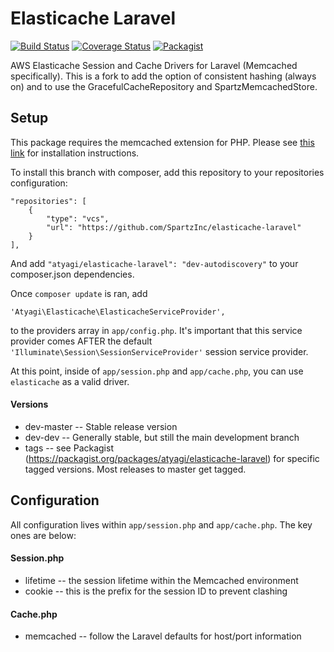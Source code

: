 Elasticache Laravel
===================
[![Build Status](https://travis-ci.org/atyagi/elasticache-laravel.svg?branch=master)](https://travis-ci.org/atyagi/elasticache-laravel)
[![Coverage Status](https://img.shields.io/coveralls/atyagi/elasticache-laravel.svg?style=flat)](https://coveralls.io/r/atyagi/elasticache-laravel?branch=master)
[![Packagist](http://img.shields.io/packagist/v/atyagi/elasticache-laravel.svg?style=flat)](https://packagist.org/packages/atyagi/elasticache-laravel)

AWS Elasticache Session and Cache Drivers for Laravel (Memcached specifically). This is a fork to add the option of consistent hashing (always on) and to use the GracefulCacheRepository and SpartzMemcachedStore.

## Setup

This package requires the memcached extension for PHP. Please see [this link](http://php.net/manual/en/book.memcached.php) for installation instructions.

To install this branch with composer, add this repository to your repositories configuration:
```
"repositories": [
    {
        "type": "vcs",
        "url": "https://github.com/SpartzInc/elasticache-laravel"
    }
],
```

And add `"atyagi/elasticache-laravel": "dev-autodiscovery"` to your composer.json dependencies.

Once `composer update` is ran, add

`'Atyagi\Elasticache\ElasticacheServiceProvider',`

to the providers array in `app/config.php`. It's important that this service provider comes AFTER the default `'Illuminate\Session\SessionServiceProvider'` session service provider.

At this point, inside of `app/session.php` and `app/cache.php`, you can use `elasticache` as a valid driver.

#### Versions
- dev-master -- Stable release version
- dev-dev -- Generally stable, but still the main development branch
- tags -- see Packagist (https://packagist.org/packages/atyagi/elasticache-laravel) for specific tagged versions. Most releases to master get tagged.

## Configuration

All configuration lives within `app/session.php` and `app/cache.php`. The key ones are below:

#### Session.php
- lifetime -- the session lifetime within the Memcached environment
- cookie -- this is the prefix for the session ID to prevent clashing

#### Cache.php
- memcached -- follow the Laravel defaults for host/port information



